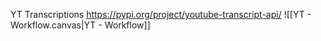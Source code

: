 YT Transcriptions
https://pypi.org/project/youtube-transcript-api/
![[YT - Workflow.canvas|YT - Workflow]]
